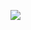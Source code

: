 ![](http://github-profile-summary-cards.vercel.app/api/cards/profile-details?username=Koloru&theme=tokyonight)
